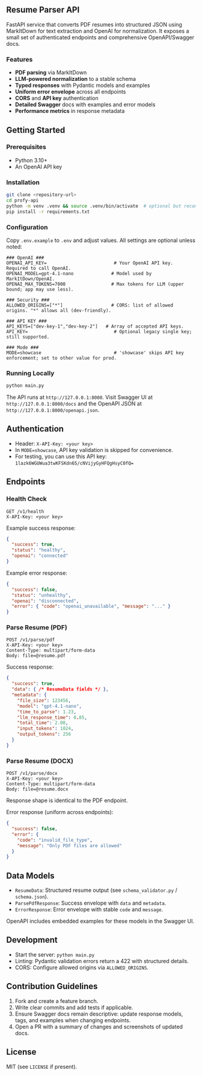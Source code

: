 ## Resume Parser API

FastAPI service that converts PDF resumes into structured JSON using MarkItDown for text extraction and OpenAI for normalization. It exposes a small set of authenticated endpoints and comprehensive OpenAPI/Swagger docs.

### Features

- **PDF parsing** via MarkItDown
- **LLM-powered normalization** to a stable schema
- **Typed responses** with Pydantic models and examples
- **Uniform error envelope** across all endpoints
- **CORS** and **API key** authentication
- **Detailed Swagger** docs with examples and error models
- **Performance metrics** in response metadata

## Getting Started

### Prerequisites

- Python 3.10+
- An OpenAI API key

### Installation

```bash
git clone <repository-url>
cd profy-api
python -m venv .venv && source .venv/bin/activate  # optional but recommended
pip install -r requirements.txt
```

### Configuration

Copy `.env.example` to `.env` and adjust values. All settings are optional unless noted:

```env
### OpenAI ###
OPENAI_API_KEY=                         # Your OpenAI API key. Required to call OpenAI.
OPENAI_MODEL=gpt-4.1-nano              # Model used by MarkItDown/OpenAI.
OPENAI_MAX_TOKENS=7000                 # Max tokens for LLM (upper bound; app may use less).

### Security ###
ALLOWED_ORIGINS=["*"]                  # CORS: list of allowed origins. "*" allows all (dev-friendly).

### API KEY ###
API_KEYS=["dev-key-1","dev-key-2"]   # Array of accepted API keys.
API_KEY=                                # Optional legacy single key; still supported.

### Mode ###
MODE=showcase                           # 'showcase' skips API key enforcement; set to other value for prod.
```

### Running Locally

```bash
python main.py
```

The API runs at `http://127.0.0.1:8000`. Visit Swagger UI at `http://127.0.0.1:8000/docs` and the OpenAPI JSON at `http://127.0.0.1:8000/openapi.json`.

## Authentication

- Header: `X-API-Key: <your key>`
- In `MODE=showcase`, API key validation is skipped for convenience.
- For testing, you can use this API key: `1lazk6WGUWua3twKFSKdn65/cNVijyGyHFQgHsyC0fQ=`

## Endpoints

### Health Check

```http
GET /v1/health
X-API-Key: <your key>
```

Example success response:

```json
{
  "success": true,
  "status": "healthy",
  "openai": "connected"
}
```

Example error response:

```json
{
  "success": false,
  "status": "unhealthy",
  "openai": "disconnected",
  "error": { "code": "openai_unavailable", "message": "..." }
}
```

### Parse Resume (PDF)

```http
POST /v1/parse/pdf
X-API-Key: <your key>
Content-Type: multipart/form-data
Body: file=@resume.pdf
```

Success response:

```json
{
  "success": true,
  "data": { /* ResumeData fields */ },
  "metadata": {
    "file_size": 123456,
    "model": "gpt-4.1-nano",
    "time_to_parse": 1.23,
    "llm_response_time": 0.85,
    "total_time": 2.08,
    "input_tokens": 1024,
    "output_tokens": 256
  }
}
```

### Parse Resume (DOCX)

```http
POST /v1/parse/docx
X-API-Key: <your key>
Content-Type: multipart/form-data
Body: file=@resume.docx
```

Response shape is identical to the PDF endpoint.

Error response (uniform across endpoints):

```json
{
  "success": false,
  "error": {
    "code": "invalid_file_type",
    "message": "Only PDF files are allowed"
  }
}
```

## Data Models

- `ResumeData`: Structured resume output (see `schema_validator.py` / `schema.json`).
- `ParsePdfResponse`: Success envelope with `data` and `metadata`.
- `ErrorResponse`: Error envelope with stable `code` and `message`.

OpenAPI includes embedded examples for these models in the Swagger UI.

## Development

- Start the server: `python main.py`
- Linting: Pydantic validation errors return a 422 with structured details.
- CORS: Configure allowed origins via `ALLOWED_ORIGINS`.

## Contribution Guidelines

1. Fork and create a feature branch.
2. Write clear commits and add tests if applicable.
3. Ensure Swagger docs remain descriptive: update response models, tags, and examples when changing endpoints.
4. Open a PR with a summary of changes and screenshots of updated docs.

## License

MIT (see `LICENSE` if present).